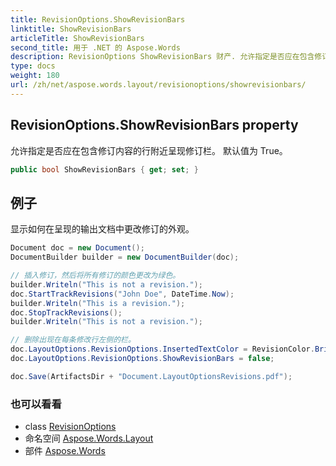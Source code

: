 ```yaml
---
title: RevisionOptions.ShowRevisionBars
linktitle: ShowRevisionBars
articleTitle: ShowRevisionBars
second_title: 用于 .NET 的 Aspose.Words
description: RevisionOptions ShowRevisionBars 财产. 允许指定是否应在包含修订内容的行附近呈现修订栏 默认值为 True 在 C#.
type: docs
weight: 180
url: /zh/net/aspose.words.layout/revisionoptions/showrevisionbars/
---
```

## RevisionOptions.ShowRevisionBars property

允许指定是否应在包含修订内容的行附近呈现修订栏。 默认值为 True。

```csharp
public bool ShowRevisionBars { get; set; }
```

## 例子

显示如何在呈现的输出文档中更改修订的外观。

```csharp
Document doc = new Document();
DocumentBuilder builder = new DocumentBuilder(doc);

// 插入修订，然后将所有修订的颜色更改为绿色。
builder.Writeln("This is not a revision.");
doc.StartTrackRevisions("John Doe", DateTime.Now);
builder.Writeln("This is a revision.");
doc.StopTrackRevisions();
builder.Writeln("This is not a revision.");

// 删除出现在每条修改行左侧的栏。
doc.LayoutOptions.RevisionOptions.InsertedTextColor = RevisionColor.BrightGreen;
doc.LayoutOptions.RevisionOptions.ShowRevisionBars = false;

doc.Save(ArtifactsDir + "Document.LayoutOptionsRevisions.pdf");
```

### 也可以看看

* class [RevisionOptions](../)
* 命名空间 [Aspose.Words.Layout](../../../aspose.words.layout/)
* 部件 [Aspose.Words](../../../)
